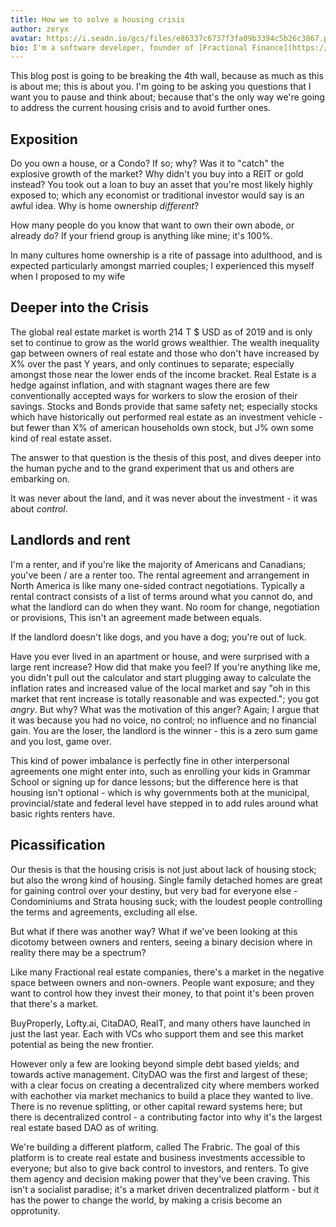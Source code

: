 ```yaml
---
title: How we to solve a housing crisis
author: zeryx
avatar: https://i.seadn.io/gcs/files/e86337c6737f3fa09b3394c5b26c3867.png
bio: I'm a software developer, founder of [Fractional Finance](https://www.fractional.finance) and member of WeavrDAO
---
```


This blog post is going to be breaking the 4th wall, because as much as this is about me; this is about you. I'm going
to be asking you questions that I want you to pause and think about; because that's the only way we're going to address
the current housing crisis and to avoid further ones.

## Exposition

Do you own a house, or a Condo? If so; why?
Was it to "catch" the explosive growth of the market? Why didn't you buy into a REIT or gold instead? You took out a
loan to buy an asset that you're most likely highly exposed to; which any economist or traditional investor would say is
an awful idea. Why is home ownership *different*?

How many people do you know that want to own their own abode, or already do? If your friend group is anything like mine;
it's 100%.

In many cultures home ownership is a rite of passage into adulthood, and is expected particularly amongst married
couples; I experienced this myself when I proposed to my wife

## Deeper into the Crisis

The global real estate market is worth 214 T $ USD as of 2019 and is only set to continue to grow as the world grows
wealthier.
The wealth inequality gap between owners of real estate and those who don't have increased by X% over the past Y years,
and only continues to separate; especially amongst those near the lower ends of the income bracket.
Real Estate is a hedge against inflation, and with stagnant wages there are few conventionally accepted ways for workers
to slow the erosion of their savings.
Stocks and Bonds provide that same safety net; especially stocks which have historically out performed real estate as an
investment vehicle - but fewer than X% of american households own stock, but J% own some kind of real estate asset.

The answer to that question is the thesis of this post, and dives deeper into the human pyche and to the grand
experiment that us and others are embarking on.

It was never about the land, and it was never about the investment - it was about *control*.

## Landlords and rent

I'm a renter, and if you're like the majority of Americans and Canadians; you've been / are a renter too. The rental
agreement and arrangement in North America is like many one-sided contract negotiations. Typically a rental contract
consists of a list of terms around what you cannot do, and what the landlord can do when they want. No room for change,
negotiation or provisions, This isn't an agreement made between equals.

If the landlord doesn't like dogs, and you have a dog; you're out of luck.

Have you ever lived in an apartment or house, and were surprised with a large rent increase? How did that make you feel?
If you're anything like me, you didn't pull out the calculator and start plugging away to calculate the inflation rates
and increased value of the local market and say "oh in this market that rent increase is totally reasonable and was
expected."; you got *angry*.
But why? What was the motivation of this anger? Again; I argue that it was because you had no voice, no control; no
influence and no financial gain. You are the loser, the landlord is the winner - this is a zero sum game and you lost,
game over.

This kind of power imbalance is perfectly fine in other interpersonal agreements one might enter into, such as enrolling
your kids in Grammar School or signing up for dance lessons; but the difference here is that housing isn't optional -
which is why governments both at the municipal, provincial/state and federal level have stepped in to add rules around
what basic rights renters have.

## Picassification

Our thesis is that the housing crisis is not just about lack of housing stock; but also the wrong kind of housing.
Single family detached homes are great for gaining control over your destiny, but very bad for everyone else -
Condominiums and Strata housing suck; with the loudest people controlling the terms and agreements, excluding all else.

But what if there was another way? What if we've been looking at this dicotomy between owners and renters, seeing a
binary decision where in reality there may be a spectrum?

Like many Fractional real estate companies, there's a market in the negative space between owners and non-owners. People
want exposure; and they want to control how they invest their money, to that point it's been proven that there's a
market.

BuyProperly, Lofty.ai, CitaDAO, RealT, and many others have launched in just the last year. Each with VCs who support
them and see this market potential as being the new frontier.

However only a few are looking beyond simple debt based yields; and towards active management. CityDAO was the first and
largest of these; with a clear focus on creating a decentralized city where members worked with eachother via market
mechanics to build a place they wanted to live. There is no revenue splitting, or other capital reward systems here; but
there is decentralized control - a contributing factor into why it's the largest real estate based DAO as of writing.

We're building a different platform, called The Frabric. The goal of this platform is to create real estate and business
investments accessible to everyone; but also to give back control to investors, and renters. To give them agency and
decision making power that they've been craving. This isn't a socialist paradise; it's a market driven decentralized
platform - but it has the power to change the world, by making a crisis become an opprotunity.